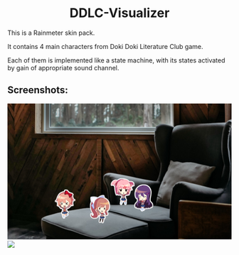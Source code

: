 <h1 align="center">DDLC-Visualizer</h1>

This is a Rainmeter skin pack.

It contains 4 main characters
from Doki Doki Literature Club game.

Each of them is implemented like a state machine,
with its states activated by gain of appropriate sound channel.

## Screenshots:
![](@Screenshots/1.png)
![](@Screenshots/1.gif)
